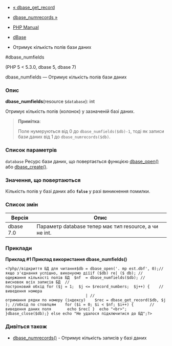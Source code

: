 - [« dbase_get_record](function.dbase-get-record.md)
- [dbase_numrecords »](function.dbase-numrecords.md)

- [PHP Manual](index.md)
- [dBase](ref.dbase.md)
- Отримує кількість полів бази даних

#dbase_numfields

(PHP 5 \< 5.3.0, dbase 5, dbase 7)

dbase_numfields — Отримує кількість полів бази даних

### Опис

**dbase_numfields**(resource `$database`): int

Отримує кількість полів (колонок) у зазначеній базі даних.

> **Примітка**:
>
> Поле нумеруються від 0 до `dbase_numfields($db)-1`, тоді як записи
> бази даних від 1 до `dbase_numrecords($db)`.

### Список параметрів

`database`
Ресурс бази даних, що повертається функцією
[dbase_open()](function.dbase-open.md) або
[dbase_create()](function.dbase-create.md).

### Значення, що повертаються

Кількість полів у базі даних або **`false`** у разі виникнення
помилки.

### Список змін

| Версія    | Опис                                                   |
|-----------|--------------------------------------------------------|
| dbase 7.0 | Параметр database тепер має тип resource, а чи не int. |

### Приклади

**Приклад #1 Приклад використання **dbase_numfields()****

` <?php//відкриття БД для читання$db = dbase_open('. mp est.dbf', 0);//якщо з'єднання успішно, виконуємо діїif ($db) re| ($ db); //одержання кількості полів БД  $nf  = dbase_numfields($db); //висновок всіх записів БД  //построковий обхід for ($j = 1;  $j <= $record_numbers;  $j++) {    //виведення номера                                                                                         | //отримання рядки по номеру (індексу)    $rec = dbase_get_record($db, $j); //обхід по стовпцям    for ($i = 0; $i < $nf; $i++) {       //виведення даних поля       echo $rec[ }  echo "<br>"; }dbase_close($db);} else echo "Не удалося підключитися до БД";?> `

### Дивіться також

- [dbase_numrecords()](function.dbase-numrecords.md) - Отримує
кількість записів у базі даних
